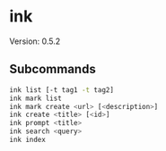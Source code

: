 # ink

Version: 0.5.2


## Subcommands

```bash
ink list [-t tag1 -t tag2]
ink mark list
ink mark create <url> [<description>]
ink create <title> [<id>]
ink prompt <title>
ink search <query>
ink index
```
